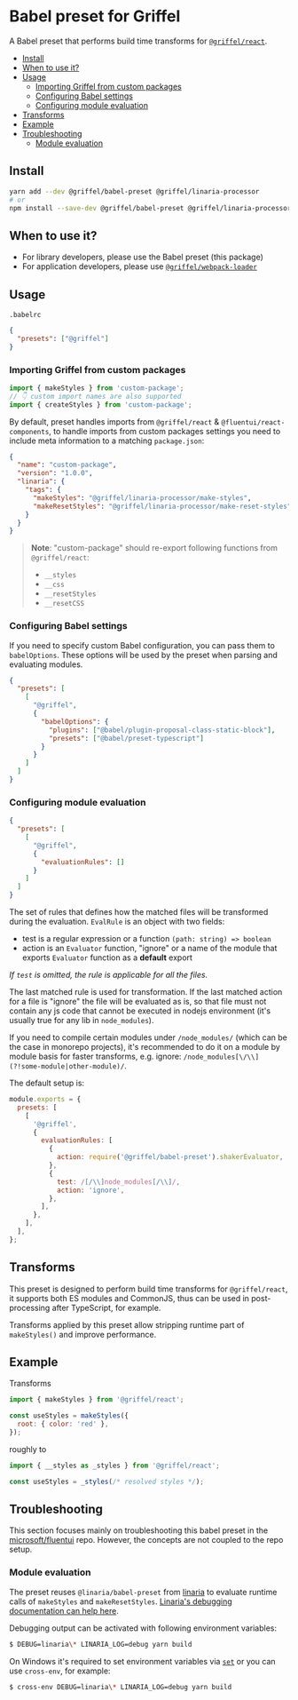 # Babel preset for Griffel

A Babel preset that performs build time transforms for [`@griffel/react`](../react).

<!-- START doctoc generated TOC please keep comment here to allow auto update -->
<!-- DON'T EDIT THIS SECTION, INSTEAD RE-RUN doctoc TO UPDATE -->

- [Install](#install)
- [When to use it?](#when-to-use-it)
- [Usage](#usage)
  - [Importing Griffel from custom packages](#importing-griffel-from-custom-packages)
  - [Configuring Babel settings](#configuring-babel-settings)
  - [Configuring module evaluation](#configuring-module-evaluation)
- [Transforms](#transforms)
- [Example](#example)
- [Troubleshooting](#troubleshooting)
  - [Module evaluation](#module-evaluation)

<!-- END doctoc generated TOC please keep comment here to allow auto update -->

## Install

```bash
yarn add --dev @griffel/babel-preset @griffel/linaria-processor
# or
npm install --save-dev @griffel/babel-preset @griffel/linaria-processor
```

## When to use it?

- For library developers, please use the Babel preset (this package)
- For application developers, please use [`@griffel/webpack-loader`](../webpack-loader)

## Usage

`.babelrc`

```json
{
  "presets": ["@griffel"]
}
```

### Importing Griffel from custom packages

```js
import { makeStyles } from 'custom-package';
// 👇 custom import names are also supported
import { createStyles } from 'custom-package';
```

By default, preset handles imports from `@griffel/react` & `@fluentui/react-components`, to handle imports from custom packages settings you need to include meta information to a matching `package.json`:

```json
{
  "name": "custom-package",
  "version": "1.0.0",
  "linaria": {
    "tags": {
      "makeStyles": "@griffel/linaria-processor/make-styles",
      "makeResetStyles": "@griffel/linaria-processor/make-reset-styles"
    }
  }
}
```

> **Note**: "custom-package" should re-export following functions from `@griffel/react`:
>
> - `__styles`
> - `__css`
> - `__resetStyles`
> - `__resetCSS`

### Configuring Babel settings

If you need to specify custom Babel configuration, you can pass them to `babelOptions`. These options will be used by the preset when parsing and evaluating modules.

```json
{
  "presets": [
    [
      "@griffel",
      {
        "babelOptions": {
          "plugins": ["@babel/plugin-proposal-class-static-block"],
          "presets": ["@babel/preset-typescript"]
        }
      }
    ]
  ]
}
```

### Configuring module evaluation

```json
{
  "presets": [
    [
      "@griffel",
      {
        "evaluationRules": []
      }
    ]
  ]
}
```

The set of rules that defines how the matched files will be transformed during the evaluation. `EvalRule` is an object with two fields:

- test is a regular expression or a function `(path: string) => boolean`
- action is an `Evaluator` function, "ignore" or a name of the module that exports `Evaluator` function as a **default** export

_If `test` is omitted, the rule is applicable for all the files._

The last matched rule is used for transformation. If the last matched action for a file is "ignore" the file will be evaluated as is, so that file must not contain any js code that cannot be executed in nodejs environment (it's usually true for any lib in `node_modules`).

If you need to compile certain modules under `/node_modules/` (which can be the case in monorepo projects), it's recommended to do it on a module by module basis for faster transforms, e.g. ignore: `/node_modules[\/\\](?!some-module|other-module)/`.

The default setup is:

```js
module.exports = {
  presets: [
    [
      '@griffel',
      {
        evaluationRules: [
          {
            action: require('@griffel/babel-preset').shakerEvaluator,
          },
          {
            test: /[/\\]node_modules[/\\]/,
            action: 'ignore',
          },
        ],
      },
    ],
  ],
};
```

## Transforms

This preset is designed to perform build time transforms for `@griffel/react`, it supports both ES modules and CommonJS, thus can be used in post-processing after TypeScript, for example.

Transforms applied by this preset allow stripping runtime part of `makeStyles()` and improve performance.

## Example

Transforms

```js
import { makeStyles } from '@griffel/react';

const useStyles = makeStyles({
  root: { color: 'red' },
});
```

roughly to

```js
import { __styles as _styles } from '@griffel/react';

const useStyles = _styles(/* resolved styles */);
```

## Troubleshooting

This section focuses mainly on troubleshooting this babel preset in the [microsoft/fluentui](https://github.com/microsoft/fluentui) repo.
However, the concepts are not coupled to the repo setup.

### Module evaluation

The preset reuses `@linaria/babel-preset` from [linaria](https://github.com/callstack/linaria) to evaluate runtime calls of `makeStyles` and `makeResetStyles`.
[Linaria's debugging documentation can help here](https://github.com/callstack/linaria/blob/master/CONTRIBUTING.md#debugging-and-deep-dive-into-babel-plugin).

Debugging output can be activated with following environment variables:

```sh
$ DEBUG=linaria\* LINARIA_LOG=debug yarn build
```

On Windows it's required to set environment variables via [`set`](https://docs.microsoft.com/en-us/windows-server/administration/windows-commands/set_1) or you can use `cross-env`, for example:

```sh
$ cross-env DEBUG=linaria\* LINARIA_LOG=debug yarn build
```
